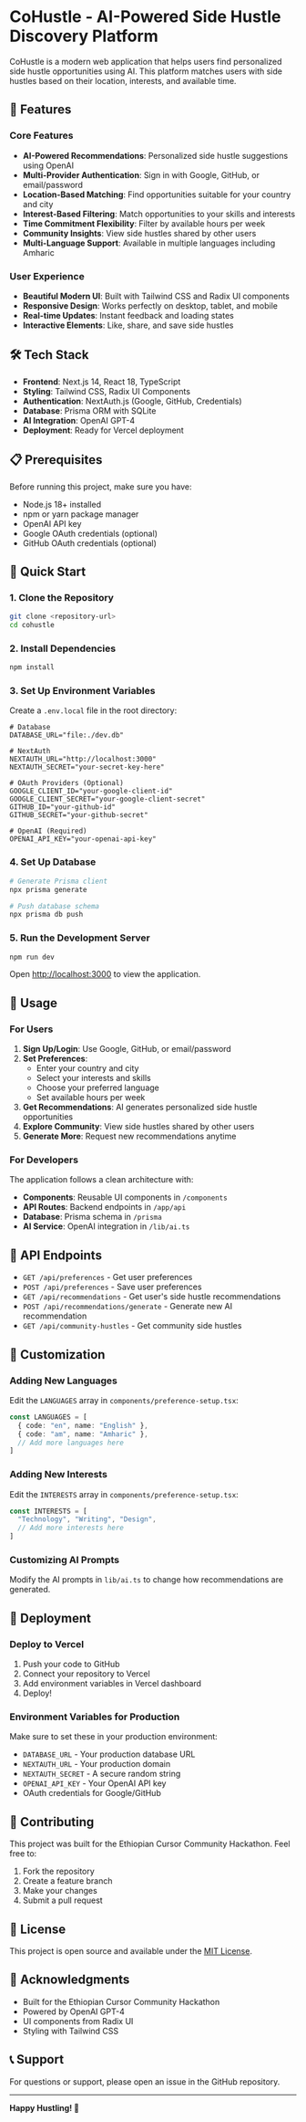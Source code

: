 # CoHustle - AI-Powered Side Hustle Discovery Platform

CoHustle is a modern web application that helps users find personalized side hustle opportunities using AI. This platform matches users with side hustles based on their location, interests, and available time.

## 🚀 Features

### Core Features
- **AI-Powered Recommendations**: Personalized side hustle suggestions using OpenAI
- **Multi-Provider Authentication**: Sign in with Google, GitHub, or email/password
- **Location-Based Matching**: Find opportunities suitable for your country and city
- **Interest-Based Filtering**: Match opportunities to your skills and interests
- **Time Commitment Flexibility**: Filter by available hours per week
- **Community Insights**: View side hustles shared by other users
- **Multi-Language Support**: Available in multiple languages including Amharic

### User Experience
- **Beautiful Modern UI**: Built with Tailwind CSS and Radix UI components
- **Responsive Design**: Works perfectly on desktop, tablet, and mobile
- **Real-time Updates**: Instant feedback and loading states
- **Interactive Elements**: Like, share, and save side hustles

## 🛠️ Tech Stack

- **Frontend**: Next.js 14, React 18, TypeScript
- **Styling**: Tailwind CSS, Radix UI Components
- **Authentication**: NextAuth.js (Google, GitHub, Credentials)
- **Database**: Prisma ORM with SQLite
- **AI Integration**: OpenAI GPT-4
- **Deployment**: Ready for Vercel deployment

## 📋 Prerequisites

Before running this project, make sure you have:

- Node.js 18+ installed
- npm or yarn package manager
- OpenAI API key
- Google OAuth credentials (optional)
- GitHub OAuth credentials (optional)

## 🚀 Quick Start

### 1. Clone the Repository
```bash
git clone <repository-url>
cd cohustle
```

### 2. Install Dependencies
```bash
npm install
```

### 3. Set Up Environment Variables
Create a `.env.local` file in the root directory:

```env
# Database
DATABASE_URL="file:./dev.db"

# NextAuth
NEXTAUTH_URL="http://localhost:3000"
NEXTAUTH_SECRET="your-secret-key-here"

# OAuth Providers (Optional)
GOOGLE_CLIENT_ID="your-google-client-id"
GOOGLE_CLIENT_SECRET="your-google-client-secret"
GITHUB_ID="your-github-id"
GITHUB_SECRET="your-github-secret"

# OpenAI (Required)
OPENAI_API_KEY="your-openai-api-key"
```

### 4. Set Up Database
```bash
# Generate Prisma client
npx prisma generate

# Push database schema
npx prisma db push
```

### 5. Run the Development Server
```bash
npm run dev
```

Open [http://localhost:3000](http://localhost:3000) to view the application.

## 📱 Usage

### For Users

1. **Sign Up/Login**: Use Google, GitHub, or email/password
2. **Set Preferences**: 
   - Enter your country and city
   - Select your interests and skills
   - Choose your preferred language
   - Set available hours per week
3. **Get Recommendations**: AI generates personalized side hustle opportunities
4. **Explore Community**: View side hustles shared by other users
5. **Generate More**: Request new recommendations anytime

### For Developers

The application follows a clean architecture with:

- **Components**: Reusable UI components in `/components`
- **API Routes**: Backend endpoints in `/app/api`
- **Database**: Prisma schema in `/prisma`
- **AI Service**: OpenAI integration in `/lib/ai.ts`

## 🔧 API Endpoints

- `GET /api/preferences` - Get user preferences
- `POST /api/preferences` - Save user preferences
- `GET /api/recommendations` - Get user's side hustle recommendations
- `POST /api/recommendations/generate` - Generate new AI recommendation
- `GET /api/community-hustles` - Get community side hustles

## 🎨 Customization

### Adding New Languages
Edit the `LANGUAGES` array in `components/preference-setup.tsx`:

```typescript
const LANGUAGES = [
  { code: "en", name: "English" },
  { code: "am", name: "Amharic" },
  // Add more languages here
]
```

### Adding New Interests
Edit the `INTERESTS` array in `components/preference-setup.tsx`:

```typescript
const INTERESTS = [
  "Technology", "Writing", "Design",
  // Add more interests here
]
```

### Customizing AI Prompts
Modify the AI prompts in `lib/ai.ts` to change how recommendations are generated.

## 🚀 Deployment

### Deploy to Vercel

1. Push your code to GitHub
2. Connect your repository to Vercel
3. Add environment variables in Vercel dashboard
4. Deploy!

### Environment Variables for Production

Make sure to set these in your production environment:

- `DATABASE_URL` - Your production database URL
- `NEXTAUTH_URL` - Your production domain
- `NEXTAUTH_SECRET` - A secure random string
- `OPENAI_API_KEY` - Your OpenAI API key
- OAuth credentials for Google/GitHub

## 🤝 Contributing

This project was built for the Ethiopian Cursor Community Hackathon. Feel free to:

1. Fork the repository
2. Create a feature branch
3. Make your changes
4. Submit a pull request

## 📄 License

This project is open source and available under the [MIT License](LICENSE).

## 🙏 Acknowledgments

- Built for the Ethiopian Cursor Community Hackathon
- Powered by OpenAI GPT-4
- UI components from Radix UI
- Styling with Tailwind CSS

## 📞 Support

For questions or support, please open an issue in the GitHub repository.

---

**Happy Hustling! 💪**

